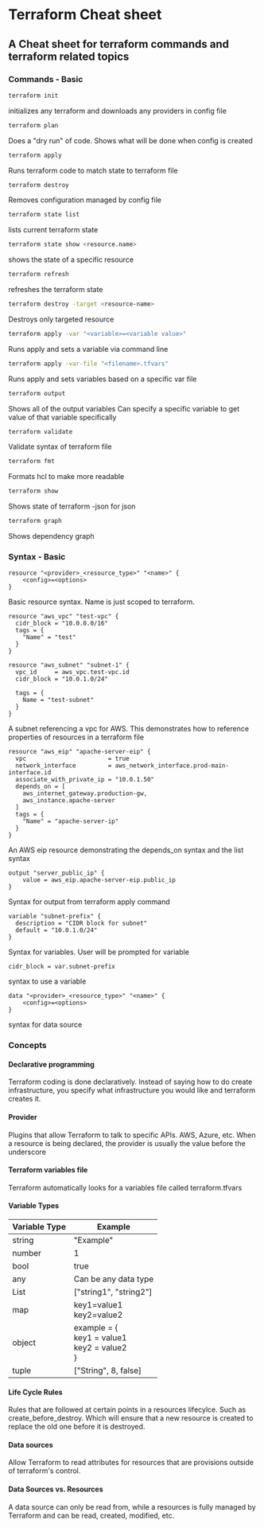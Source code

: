 # Terraform Cheat sheet
## A Cheat sheet for terraform commands and terraform related topics

### Commands - Basic
```bash
terraform init
```
initializes any terraform and downloads any providers in config file

```bash
terraform plan
```
Does a "dry run" of code. Shows what will be done when config is created

```bash
terraform apply
```
Runs terraform code to match state to terraform file

```bash
terraform destroy
```
Removes configuration managed by config file

```bash
terraform state list
```
lists current terraform state

```bash
terraform state show <resource.name>
```
shows the state of a specific resource

```bash
terraform refresh
```
refreshes the terraform state

```bash
terraform destroy -target <resource-name>
```
Destroys only targeted resource

```bash
terraform apply -var "<variable>=<variable value>"
```
Runs apply and sets a variable via command line

```bash
terraform apply -var-file "<filename>.tfvars"
```
Runs apply and sets variables based on a specific var file

```bash
terraform output
```
Shows all of the output variables
Can specify a specific variable to get value of that variable specifically

```bash
terraform validate
```
Validate syntax of terraform file

```bash
terraform fmt
```
Formats hcl to make more readable

```bash
terraform show
```
Shows state of terraform
-json for json

```bash
terraform graph
```
Shows dependency graph

### Syntax - Basic
```hcl
resource "<provider>_<resource_type>" "<name>" {
    <config>=<options>
}
```
Basic resource syntax. Name is just scoped to terraform.

```hcl
resource "aws_vpc" "test-vpc" {
  cidr_block = "10.0.0.0/16"
  tags = {
    "Name" = "test"
  }
}

resource "aws_subnet" "subnet-1" {
  vpc_id     = aws_vpc.test-vpc.id
  cidr_block = "10.0.1.0/24"

  tags = {
    Name = "test-subnet"
  }
}
```
A subnet referencing a vpc for AWS. This demonstrates how to reference properties of resources in a terraform file

```hcl
resource "aws_eip" "apache-server-eip" {
  vpc                       = true
  network_interface         = aws_network_interface.prod-main-interface.id
  associate_with_private_ip = "10.0.1.50"
  depends_on = [
    aws_internet_gateway.production-gw,
    aws_instance.apache-server
  ]
  tags = {
    "Name" = "apache-server-ip"
  }
}
```
An AWS eip resource demonstrating the depends_on syntax and the list syntax

```hcl
output "server_public_ip" {
    value = aws_eip.apache-server-eip.public_ip
}
```
Syntax for output from terraform apply command

```hcl
variable "subnet-prefix" {
  description = "CIDR block for subnet"
  default = "10.0.1.0/24"
}
```
Syntax for variables. User will be prompted for variable

```hcl
cidr_block = var.subnet-prefix
```
syntax to use a variable

```hcl
data "<provider>_<resource_type>" "<name>" {
    <config>=<options>
}
```
syntax for data source

### Concepts
#### Declarative programming
Terraform coding is done declaratively. Instead of saying how to do create infrastructure, you specify what infrastructure you would like and terraform creates it.

#### Provider
Plugins that allow Terraform to talk to specific APIs. AWS, Azure, etc. When a resource is being declared, the provider is usually the value before the underscore

#### Terraform variables file
Terraform automatically looks for a variables file called terraform.tfvars

#### Variable Types
Variable Type | Example
------------ | -------------
string | "Example"
number | 1
bool | true
any | Can be any data type
List | ["string1", "string2"]
map | key1=value1 <br> key2=value2
object | example = { <br> key1 = value1 <br> key2 = value2<br>}
tuple | ["String", 8, false]

#### Life Cycle Rules
Rules that are followed at certain points in a resources lifecylce. Such as create_before_destroy. Which will ensure that a new resource is created to replace the old one before it is destroyed.

#### Data sources
Allow Terraform to read attributes for resources that are provisions outside of terraform's control.

#### Data Sources vs. Resources
A data source can only be read from, while a resources is fully managed by Terraform and can be read, created, modified, etc.